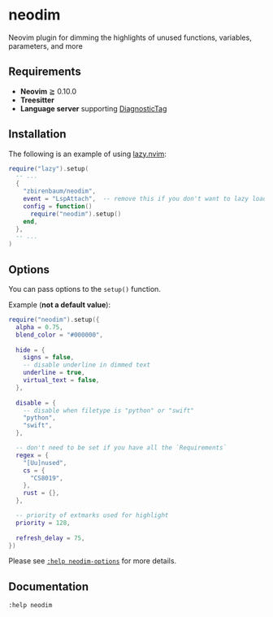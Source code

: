# neodim

Neovim plugin for dimming the highlights of unused functions, variables, parameters, and more


## Requirements

- **Neovim** ≧ 0.10.0
- **Treesitter**
- **Language server** supporting [DiagnosticTag](https://microsoft.github.io/language-server-protocol/specifications/specification-current/#diagnosticTag)

## Installation

The following is an example of using [lazy.nvim](https://github.com/folke/lazy.nvim):

```lua
require("lazy").setup(
  -- ...
  {
    "zbirenbaum/neodim",
    event = "LspAttach",  -- remove this if you don't want to lazy loading
    config = function()
      require("neodim").setup()
    end,
  },
  -- ...
)
```

## Options

You can pass options to the `setup()` function.

Example (**not a default value**):

```lua
require("neodim").setup({
  alpha = 0.75,
  blend_color = "#000000",
  
  hide = {
    signs = false,
    -- disable underline in dimmed text
    underline = true,
    virtual_text = false,
  },
  
  disable = {
    -- disable when filetype is "python" or "swift"
    "python",
    "swift",
  },

  -- don't need to be set if you have all the `Requirements`
  regex = {
    "[Uu]nused",
    cs = {
      "CS8019",
    },
    rust = {},
  },

  -- priority of extmarks used for highlight
  priority = 128,
  
  refresh_delay = 75,
})
```

Please see [`:help neodim-options`](./doc/neodim.txt) for more details.

## Documentation

```vim
:help neodim
```
